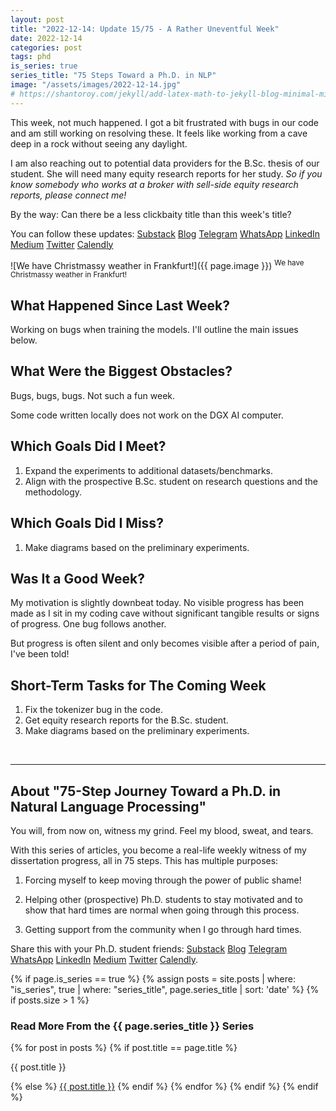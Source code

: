 ```yaml
---
layout: post
title: "2022-12-14: Update 15/75 - A Rather Uneventful Week"
date: 2022-12-14
categories: post
tags: phd
is_series: true
series_title: "75 Steps Toward a Ph.D. in NLP"
image: "/assets/images/2022-12-14.jpg"
# https://shantoroy.com/jekyll/add-latex-math-to-jekyll-blog-minimal-mistakes/
---
```

<script type="text/javascript" async
    src="https://cdnjs.cloudflare.com/ajax/libs/mathjax/2.7.6/MathJax.js?config=TeX-MML-AM_CHTML">
</script>

<script type="text/x-mathjax-config">
    MathJax.Hub.Config({
        extensions: ["tex2jax.js"],
        jax: ["input/TeX", "output/HTML-CSS"],
        tex2jax: {
        inlineMath: [ ['$','$'], ["\\(","\\)"] ],
        displayMath: [ ['$$','$$'], ["\\[","\\]"] ],
        processEscapes: true
        },
        "HTML-CSS": { availableFonts: ["TeX"] }
    });
</script>

This week, not much happened. I got a bit frustrated with bugs in our code and am still working on resolving these. It feels like working from a cave deep in a rock without seeing any daylight.

I am also reaching out to potential data providers for the B.Sc. thesis of our student. She will need many equity research reports for her study. *So if you know somebody who works at a broker with sell-side equity research reports, please connect me!*

By the way: Can there be a less clickbaity title than this week's title?

You can follow these updates: [Substack](https://nlpjourney.substack.com/) [Blog](https://janspoerer.github.io/phdstudies/) [Telegram](https://t.me/+gmkAaVlKPh4xZTky) [WhatsApp](https://chat.whatsapp.com/F6901LMMJWIGlxrahkgBcq) [LinkedIn](https://www.linkedin.com/in/janspoerer/) [Medium](https://medium.com/@janspoerer/about) [Twitter](https://twitter.com/JanSpoerer) [Calendly](https://calendly.com/janspoerer/60m-private)

![We have Christmassy weather in Frankfurt!]({{ page.image }})
<sup>We have Christmassy weather in Frankfurt!</sup>

## What Happened Since Last Week?

Working on bugs when training the models. I'll outline the main issues below.

## What Were the Biggest Obstacles?

Bugs, bugs, bugs. Not such a fun week.

Some code written locally does not work on the DGX AI computer.

## Which Goals Did I Meet?

<ol>
  <li>Expand the experiments to additional datasets/benchmarks.</li>
  <li>Align with the prospective B.Sc. student on research questions and the methodology.</li>
</ol>

## Which Goals Did I Miss?

<ol>
  <li>Make diagrams based on the preliminary experiments.</li>
</ol>

## Was It a Good Week?

My motivation is slightly downbeat today. No visible progress has been made as I sit in my coding cave without significant tangible results or signs of progress. One bug follows another.

But progress is often silent and only becomes visible after a period of pain, I've been told!

## Short-Term Tasks for The Coming Week

<ol>
  <li>Fix the tokenizer bug in the code.</li>
  <li>Get equity research reports for the B.Sc. student.</li>
  <li>Make diagrams based on the preliminary experiments.</li>
</ol>

<br>

____________________________________

## About "75-Step Journey Toward a Ph.D. in Natural Language Processing"

You will, from now on, witness my grind. Feel my blood, sweat, and tears.

With this series of articles, you become a real-life weekly witness of my dissertation progress, all in 75 steps. This has multiple purposes:

1) Forcing myself to keep moving through the power of public shame!

2) Helping other (prospective) Ph.D. students to stay motivated and to show that hard times are normal when going through this process.

3) Getting support from the community when I go through hard times.

Share this with your Ph.D. student friends: [Substack](https://nlpjourney.substack.com/) [Blog](https://janspoerer.github.io/phdstudies/) [Telegram](https://t.me/+gmkAaVlKPh4xZTky) [WhatsApp](https://chat.whatsapp.com/F6901LMMJWIGlxrahkgBcq) [LinkedIn](https://www.linkedin.com/in/janspoerer/) [Medium](https://medium.com/@janspoerer/about) [Twitter](https://twitter.com/JanSpoerer) [Calendly](https://calendly.com/janspoerer/60m-private).

{% if page.is_series == true %}
    {% assign posts = site.posts | where: "is_series", true | where: "series_title", page.series_title | sort: 'date' %}
    {% if posts.size > 1 %}

<h3 class="text-success p-3 pb-0">Read More From the {{ page.series_title }} Series</h3>
        {% for post in posts %}
                {% if post.title == page.title %}
<p class="nav-link bullet-pointer mb-0">{{ post.title }}</p>
                {% else %}
<a class="nav-link bullet-hash" href="{{ post.url }}">{{ post.title }}</a>
                {% endif %}
        {% endfor %}
    {% endif %}
{% endif %}
